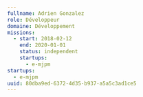 ```yaml
---
fullname: Adrien Gonzalez
role: Développeur
domaine: Développement
missions:
  - start: 2018-02-12
    end: 2020-01-01
    status: independent
    startups:
      - e-mjpm
startups:
  - e-mjpm
uuid: 80dba9ed-6372-4d35-b937-a5a5c3ad1ce5
---
```

